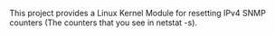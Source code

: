This project provides a Linux Kernel Module for resetting IPv4 
SNMP counters (The counters that you see in netstat -s).
